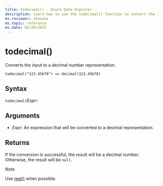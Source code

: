 ```yaml
---
title: todecimal() - Azure Data Explorer
description: Learn how to use the todecimal() function to convert the input expression to a decimal number representation. 
ms.reviewer: alexans
ms.topic: reference
ms.date: 02/20/2023
---
```

# todecimal()

Converts the input to a decimal number representation.

```kusto
todecimal("123.45678") == decimal(123.45678)
```

## Syntax

`todecimal(`*Expr*`)`

## Arguments

* *Expr*: An expression that will be converted to a decimal representation.

## Returns

If the conversion is successful, the result will be a decimal number. Otherwise, the result will be `null`.

> [!NOTE]
> Use [real()](./scalar-data-types/real.md) when possible.
